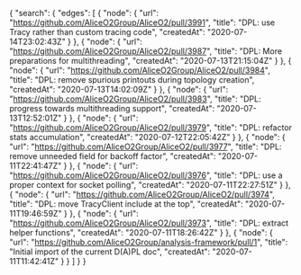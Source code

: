 {
  "search": {
    "edges": [
      {
        "node": {
          "url": "https://github.com/AliceO2Group/AliceO2/pull/3991",
          "title": "DPL: use Tracy rather than custom tracing code",
          "createdAt": "2020-07-14T23:02:43Z"
        }
      },
      {
        "node": {
          "url": "https://github.com/AliceO2Group/AliceO2/pull/3987",
          "title": "DPL: More preparations for multithreading",
          "createdAt": "2020-07-13T21:15:04Z"
        }
      },
      {
        "node": {
          "url": "https://github.com/AliceO2Group/AliceO2/pull/3984",
          "title": "DPL: remove spurious printouts during topology creation",
          "createdAt": "2020-07-13T14:02:09Z"
        }
      },
      {
        "node": {
          "url": "https://github.com/AliceO2Group/AliceO2/pull/3983",
          "title": "DPL: progress towards multithreading support",
          "createdAt": "2020-07-13T12:52:01Z"
        }
      },
      {
        "node": {
          "url": "https://github.com/AliceO2Group/AliceO2/pull/3979",
          "title": "DPL: refactor stats accumulation",
          "createdAt": "2020-07-12T22:05:42Z"
        }
      },
      {
        "node": {
          "url": "https://github.com/AliceO2Group/AliceO2/pull/3977",
          "title": "DPL: remove unneeded field for backoff factor",
          "createdAt": "2020-07-11T22:41:47Z"
        }
      },
      {
        "node": {
          "url": "https://github.com/AliceO2Group/AliceO2/pull/3976",
          "title": "DPL: use a proper context for socket polling",
          "createdAt": "2020-07-11T22:27:51Z"
        }
      },
      {
        "node": {
          "url": "https://github.com/AliceO2Group/AliceO2/pull/3974",
          "title": "DPL: move TracyClient include at the top",
          "createdAt": "2020-07-11T19:46:59Z"
        }
      },
      {
        "node": {
          "url": "https://github.com/AliceO2Group/AliceO2/pull/3973",
          "title": "DPL: extract helper functions",
          "createdAt": "2020-07-11T18:26:42Z"
        }
      },
      {
        "node": {
          "url": "https://github.com/AliceO2Group/analysis-framework/pull/1",
          "title": "Initial import of the current D(A)PL doc",
          "createdAt": "2020-07-11T11:42:41Z"
        }
      }
    ]
  }
}
